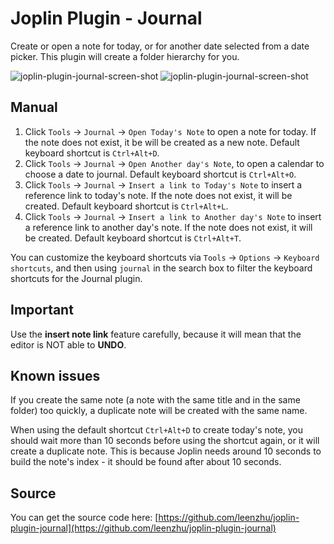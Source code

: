 # Joplin Plugin - Journal

Create or open a note for today, or for another date selected from a date picker. This plugin will create a folder hierarchy for you.

![joplin-plugin-journal-screen-shot](https://raw.githubusercontent.com/leenzhu/joplin-plugin-journal/master/joplin-plugin-journal.png)
![joplin-plugin-journal-screen-shot](https://raw.githubusercontent.com/leenzhu/joplin-plugin-journal/master/joplin-plugin-journal-setting.png)

## Manual

1. Click `Tools` -> `Journal` -> `Open Today's Note` to open a note for today. If the note does not exist, it be will be created as a new note. Default keyboard shortcut is `Ctrl+Alt+D`.
2. Click `Tools` -> `Journal` -> `Open Another day's Note`, to open a calendar to choose a date to journal. Default keyboard shortcut is `Ctrl+Alt+O`.
3. Click `Tools` -> `Journal` -> `Insert a link to Today's Note` to insert a reference link to today's note. If the note does not exist, it will be created. Default keyboard shortcut is `Ctrl+Alt+L`.
4. Click `Tools` -> `Journal` -> `Insert a link to Another day's Note` to insert a reference link to another day's note. If the note does not exist, it will be created. Default keyboard shortcut is `Ctrl+Alt+T`.

You can customize the keyboard shortcuts via `Tools` -> `Options` -> `Keyboard shortcuts`, and then using `journal` in the search box to filter the keyboard shortcuts for the Journal plugin.

## Important

Use the **insert note link** feature carefully, because it will mean that the editor is NOT able to **UNDO**.

## Known issues

If you create the same note (a note with the same title and in the same folder) too quickly, a duplicate note will be created with the same name.

When using the default shortcut `Ctrl+Alt+D` to create today's note, you should wait more than 10 seconds before using the shortcut again, or it will create a duplicate note. This is because Joplin needs around 10 seconds to build the note's index - it should be found after about 10 seconds.

## Source

You can get the source code here: [https://github.com/leenzhu/joplin-plugin-journal](https://github.com/leenzhu/joplin-plugin-journal)
